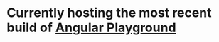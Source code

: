 # Currently hosting the most recent build of [Angular Playground]('https://github.com/killian-sweeney/Angular-Playground')